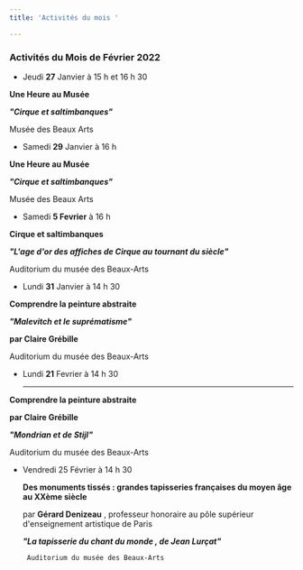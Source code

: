 ```yaml
---
title: 'Activités du mois '

---
```

### Activités du Mois de Février 2022

* Jeudi **27** Janvier à 15 h et 16 h 30

**Une Heure au Musée**

**_"Cirque et saltimbanques"_**

Musée des Beaux Arts

* Samedi **29** Janvier à  16 h

**Une Heure au Musée**

**_"Cirque et saltimbanques"_**

Musée des Beaux Arts

* Samedi **5 Fevrier** à  16 h

**Cirque et saltimbanques**

**_"L'age d'or des affiches de Cirque au tournant du siècle"_**

Auditorium du musée des Beaux-Arts

* Lundi **31** Janvier à 14 h 30

**Comprendre la peinture abstraite**

**_"Malevitch et le suprématisme"_**  

**par Claire Grébille**

Auditorium du musée des Beaux-Arts  

* Lundi **21** Fevrier à 14 h 30

  ***

**Comprendre la peinture abstraite**  

**par Claire Grébille**

**_"Mondrian et de Stijl"_**

Auditorium du musée des Beaux-Arts  

* Vendredi 25 Février à 14 h 30  

  **Des monuments tissés : grandes tapisseries françaises du moyen âge au XXème siècle**  

  par **Gérard Denizeau** , professeur honoraire au pôle supérieur d'enseignement artistique de Paris  

   **_"La tapisserie du chant du monde , de Jean Lurçat"_**  

       Auditorium du musée des Beaux-Arts 
